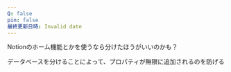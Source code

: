 ```yaml
---
Q: false
pin: false
最終更新日時: Invalid date
---
```

  

Notionのホーム機能とかを使うなら分けたほうがいいのかも？

データベースを分けることによって、プロパティが無限に追加されるのを防げる